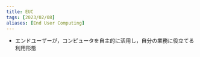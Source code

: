 ```yaml
---
title: EUC
tags: [2023/02/08]
aliases: [End User Computing]
---
```


- エンドユーザーが，コンピュータを自主的に活用し，自分の業務に役立てる利用形態